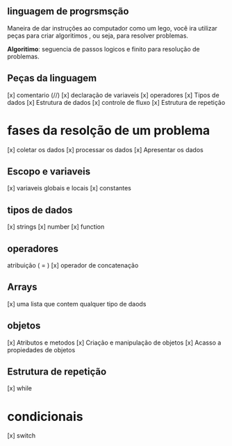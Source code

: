 ## linguagem de progrsmsção

Maneira de dar instruções ao computador
como um lego, você ira utilizar peças para criar algoritimos , ou seja, para resolver problemas.

**Algoritimo**: seguencia de passos logicos e finito para resolução de problemas.

## Peças da linguagem

[x] comentario (//)
[x] declaração de variaveis
[x] operadores
[x] Tipos de dados
[x] Estrutura de dados 
[x] controle de fluxo 
[x] Estrutura de repetição

# fases da resolção de um problema

[x] coletar os dados 
[x] processar os dados 
[x] Apresentar os dados

## Escopo e variaveis

[x] variaveis globais e locais
[x] constantes

## tipos de dados

[x] strings
[x] number
[x] function

## operadores

atribuição ( = )
[x] operador de concatenação

## Arrays 

[x] uma lista que contem qualquer tipo de daods

## objetos
[x] Atributos e metodos
[x] Criação e manipulação de objetos
[x] Acasso a propiedades de objetos 

## Estrutura de repetição

[x] while

# condicionais 

 [x] switch